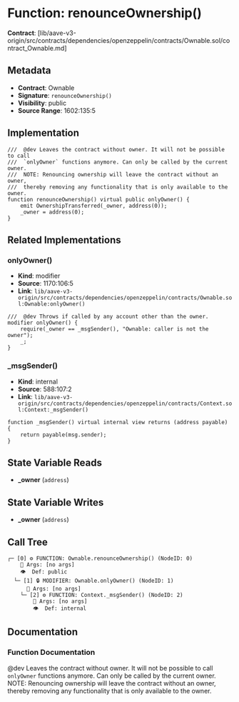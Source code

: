 # Function: renounceOwnership()

**Contract**: [lib/aave-v3-origin/src/contracts/dependencies/openzeppelin/contracts/Ownable.sol/contract_Ownable.md]

## Metadata

- **Contract**: Ownable
- **Signature**: `renounceOwnership()`
- **Visibility**: public
- **Source Range**: 1602:135:5

## Implementation

```solidity
///  @dev Leaves the contract without owner. It will not be possible to call
///  `onlyOwner` functions anymore. Can only be called by the current owner.
///  NOTE: Renouncing ownership will leave the contract without an owner,
///  thereby removing any functionality that is only available to the owner.
function renounceOwnership() virtual public onlyOwner() {
    emit OwnershipTransferred(_owner, address(0));
    _owner = address(0);
}
```

## Related Implementations

### onlyOwner()

- **Kind**: modifier
- **Source**: 1170:106:5
- **Link**: `lib/aave-v3-origin/src/contracts/dependencies/openzeppelin/contracts/Ownable.sol:Ownable:onlyOwner()`

```solidity
///  @dev Throws if called by any account other than the owner.
modifier onlyOwner() {
    require(_owner == _msgSender(), "Ownable: caller is not the owner");
    _;
}
```

### _msgSender()

- **Kind**: internal
- **Source**: 588:107:2
- **Link**: `lib/aave-v3-origin/src/contracts/dependencies/openzeppelin/contracts/Context.sol:Context:_msgSender()`

```solidity
function _msgSender() virtual internal view returns (address payable) {
    return payable(msg.sender);
}
```

## State Variable Reads

- **_owner** (`address`)

## State Variable Writes

- **_owner** (`address`)

## Call Tree

```
┌─ [0] ⚙️ FUNCTION: Ownable.renounceOwnership() (NodeID: 0)
    💬 Args: [no args]
    👁️  Def: public
  └─ [1] 🔒 MODIFIER: Ownable.onlyOwner() (NodeID: 1)
      💬 Args: [no args]
    └─ [2] ⚙️ FUNCTION: Context._msgSender() (NodeID: 2)
        💬 Args: [no args]
        👁️  Def: internal
```

## Documentation

### Function Documentation

 @dev Leaves the contract without owner. It will not be possible to call
 `onlyOwner` functions anymore. Can only be called by the current owner.
 NOTE: Renouncing ownership will leave the contract without an owner,
 thereby removing any functionality that is only available to the owner.
